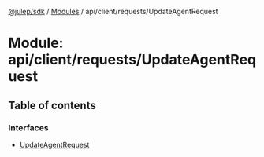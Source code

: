 [@julep/sdk](../README.md) / [Modules](../modules.md) / api/client/requests/UpdateAgentRequest

# Module: api/client/requests/UpdateAgentRequest

## Table of contents

### Interfaces

- [UpdateAgentRequest](../interfaces/api_client_requests_UpdateAgentRequest.UpdateAgentRequest.md)
